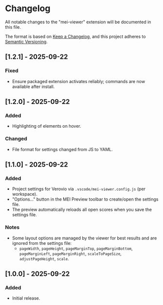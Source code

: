 # Changelog

All notable changes to the "mei-viewer" extension will be documented in this file.

The format is based on [Keep a Changelog](https://keepachangelog.com/en/1.1.0/),
and this project adheres to [Semantic Versioning](https://semver.org/spec/v2.0.0.html).

## [1.2.1] - 2025-09-22

### Fixed
- Ensure packaged extension activates reliably; commands are now available after install.

## [1.2.0] - 2025-09-22

### Added
- Highlighting of elements on hover.

### Changed
- File format for settings changed from JS to YAML.

## [1.1.0] - 2025-09-22

### Added
- Project settings for Verovio via `.vscode/mei-viewer.config.js` (per workspace).
- "Options…" button in the MEI Preview toolbar to create/open the settings file.
- The preview automatically reloads all open scores when you save the settings file.

### Notes
- Some layout options are managed by the viewer for best results and are ignored from the settings file:
  - `pageWidth`, `pageHeight`, `pageMarginTop`, `pageMarginBottom`, `pageMarginLeft`, `pageMarginRight`, `scaleToPageSize`, `adjustPageHeight`, `scale`.

## [1.0.0] - 2025-09-22

### Added
- Initial release.
